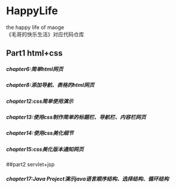 # HappyLife

the happy life of maoge  
《毛哥的快乐生活》对应代码仓库

## Part1 html+css

##### chapter6:简单html网页
##### chapter8:添加导航、表格的html网页
##### chapter12:css简单使用演示
##### chapter13:使用css制作简单的标题栏、导航栏、内容栏网页
##### chapter14:使用css美化细节
##### chapter15:css美化版本通知网页

##part2 servlet+jsp

##### chapter17:Java Project演示java语言顺序结构、选择结构、循环结构